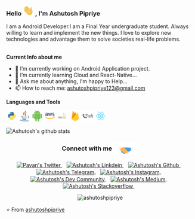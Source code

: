 
### Hello <img src="https://github.com/ashutoshpipriye/ashutoshpipriye/blob/master/Hi.gif" width="29px"> , I'm Ashutosh Pipriye

I am a Android Developer.I am a Final Year undergraduate student. Always willing to learn and implement the new things. I love to explore new technologies and advantage them to solve societies real-life problems.<br /><br />

**Current Info about me**  

- 🔭 I’m currently working on Android Application project.
- 🌱 I’m currently learning Cloud and React-Native...
- 💬 Ask me about anything, I'm happy to Help...
- 📫 How to reach me: ashutoshpipriye123@gmail.com

**Languages and Tools**  

<code><img height="30" src="https://raw.githubusercontent.com/github/explore/80688e429a7d4ef2fca1e82350fe8e3517d3494d/topics/python/python.png"></code>
<code><img height="30" src="https://raw.githubusercontent.com/github/explore/80688e429a7d4ef2fca1e82350fe8e3517d3494d/topics/java/java.png"></code>
<code><img height="30" src="https://raw.githubusercontent.com/github/explore/80688e429a7d4ef2fca1e82350fe8e3517d3494d/topics/android/android.png"></code>
<code><img height="30" src="https://raw.githubusercontent.com/github/explore/80688e429a7d4ef2fca1e82350fe8e3517d3494d/topics/aws/aws.png"></code>
<code><img height="30" src="https://raw.githubusercontent.com/github/explore/80688e429a7d4ef2fca1e82350fe8e3517d3494d/topics/mysql/mysql.png"></code>
<code><img height="30" src="https://raw.githubusercontent.com/github/explore/80688e429a7d4ef2fca1e82350fe8e3517d3494d/topics/firebase/firebase.png"></code>
<code><img height="30" src="https://raw.githubusercontent.com/github/explore/80688e429a7d4ef2fca1e82350fe8e3517d3494d/topics/flask/flask.png"></code>
<code><img height="30" src="https://raw.githubusercontent.com/github/explore/80688e429a7d4ef2fca1e82350fe8e3517d3494d/topics/react/react.png"></code>
<br/>

![Ashutosh's github stats](https://github-readme-stats.vercel.app/api?username=ashutoshpipriye&show_icons=true)

<div align="center">
  <h3 align="center">Connect with me<img align="center" src="https://github.com/ashutoshpipriye/ashutoshpipriye/blob/master/Handshake.gif" height="33px" /></h3> 
</div>
<p align="center">
  <a href="https://twitter.com/PipriyeAshutosh">
  <img align="center" alt="Pavan's Twitter" width="22px" src="https://cdn.jsdelivr.net/npm/simple-icons@v3/icons/twitter.svg" />
</a>&nbsp&nbsp
<a href="https://www.linkedin.com/in/ashutosh-pipriye-847779188">
  <img align="center" alt="Ashutosh's Linkdein" width="22px" src="https://cdn.jsdelivr.net/npm/simple-icons@v3/icons/linkedin.svg" />
</a>&nbsp&nbsp
<a href="https://github.com/ashutoshpipriye">
  <img align="center" alt="Ashutosh's Github" width="22px" src="https://cdn.jsdelivr.net/npm/simple-icons@v3/icons/github.svg" />
</a>&nbsp&nbsp
<a href="https://t.me/AshutoshPipriye">
  <img align="center" alt="Ashutosh's Telegram" width="22px" src="https://cdn.jsdelivr.net/npm/simple-icons@v3/icons/telegram.svg" />
</a>&nbsp&nbsp
<a href="https://instagram.com/pipriyeashutosh/">
  <img align="center" alt="Ashutosh's Instagram" width="22px" src="https://cdn.jsdelivr.net/npm/simple-icons@v3/icons/instagram.svg" />
</a>&nbsp&nbsp
<a href="http://dev.to/ashutoshpipriye" target="blank">
  <img align="center" alt="Ashutosh's Dev Community" width="22px" src="https://cdn.jsdelivr.net/npm/simple-icons@v3/icons/dev-dot-to.svg" />
</a>&nbsp&nbsp
<a href="https://medium.com/@ashutoshpipriye">
  <img align="center" alt="Ashutosh's Medium" width="22px" src="https://cdn.jsdelivr.net/npm/simple-icons@v3/icons/medium.svg" />
</a>&nbsp&nbsp
<a href="https://stackoverflow.com/users/12311262/ashutosh-pipriye">
  <img align="center" alt="Ashutosh's Stackoverflow" width="22px" src="https://cdn.jsdelivr.net/npm/simple-icons@v3/icons/stackoverflow.svg" />
</a>&nbsp&nbsp
</p>
<p align="center"> <img src="https://komarev.com/ghpvc/?username=ashutoshpipriye" alt="ashutoshpipriye" /> </p>

⭐️ From [ashutoshpipriye](https://github.com/ashutoshpipriye)

